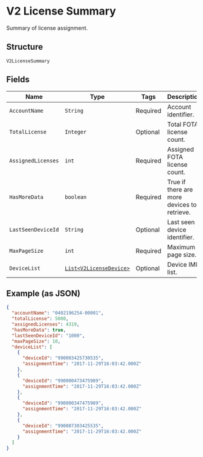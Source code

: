 
# V2 License Summary

Summary of license assignment.

## Structure

`V2LicenseSummary`

## Fields

| Name | Type | Tags | Description | Getter | Setter |
|  --- | --- | --- | --- | --- | --- |
| `AccountName` | `String` | Required | Account identifier. | String getAccountName() | setAccountName(String accountName) |
| `TotalLicense` | `Integer` | Optional | Total FOTA license count. | Integer getTotalLicense() | setTotalLicense(Integer totalLicense) |
| `AssignedLicenses` | `int` | Required | Assigned FOTA license count. | int getAssignedLicenses() | setAssignedLicenses(int assignedLicenses) |
| `HasMoreData` | `boolean` | Required | True if there are more devices to retrieve. | boolean getHasMoreData() | setHasMoreData(boolean hasMoreData) |
| `LastSeenDeviceId` | `String` | Optional | Last seen device identifier. | String getLastSeenDeviceId() | setLastSeenDeviceId(String lastSeenDeviceId) |
| `MaxPageSize` | `int` | Required | Maximum page size. | int getMaxPageSize() | setMaxPageSize(int maxPageSize) |
| `DeviceList` | [`List<V2LicenseDevice>`](../../doc/models/v2-license-device.md) | Optional | Device IMEI list. | List<V2LicenseDevice> getDeviceList() | setDeviceList(List<V2LicenseDevice> deviceList) |

## Example (as JSON)

```json
{
  "accountName": "0402196254-00001",
  "totalLicense": 5000,
  "assignedLicenses": 4319,
  "hasMoreData": true,
  "lastSeenDeviceId": "1000",
  "maxPageSize": 10,
  "deviceList": [
    {
      "deviceId": "990003425730535",
      "assignmentTime": "2017-11-29T16:03:42.000Z"
    },
    {
      "deviceId": "990000473475989",
      "assignmentTime": "2017-11-29T16:03:42.000Z"
    },
    {
      "deviceId": "990000347475989",
      "assignmentTime": "2017-11-29T16:03:42.000Z"
    },
    {
      "deviceId": "990007303425535",
      "assignmentTime": "2017-11-29T16:03:42.000Z"
    }
  ]
}
```

